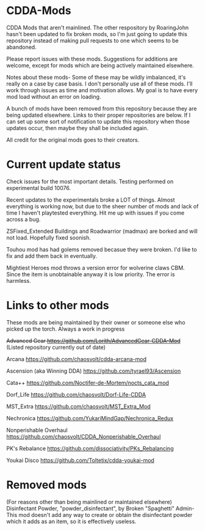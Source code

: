 # CDDA-Mods
CDDA Mods that aren't mainlined.
The other respository by RoaringJohn hasn't been updated to fix broken mods, so I'm just going to update this repository instead of making pull requests to one which seems to be abandoned.

Please report issues with these mods. Suggestions for additions are welcome, except for mods which are being actively maintained elsewhere.


Notes about these mods-
Some of these may be wildly imbalanced, it's really on a case by case basis. I don't personally use all of these mods. I'll work through issues as time and motivation allows. My goal is to have every mod load without an error on loading. 



A bunch of mods have been removed from this repository because they are being updated elsewhere. Links to their proper repositories are below. If I can set up some sort of notification to update this repository when those updates occur, then maybe they shall be included again.

All credit for the original mods goes to their creators.

# Current update status
Check issues for the most important details. Testing performed on experimental build 10076.

Recent updates to the experimentals broke a LOT of things. Almost everything is working now, but due to the sheer number of mods and lack of time I haven't playtested everything. Hit me up with issues if you come across a bug.

ZSFixed_Extended Buildings and Roadwarrior (madmax) are borked and will not load. Hopefully fixed soonish.

Touhou mod has had golems removed becasue they were broken. I'd like to fix and add them back in eventually.

Mightiest Heroes mod throws a version error for wolverine claws CBM. Since the item is unobtainable anyway it is low priority. The error is harmless.

# Links to other mods
These mods are being maintained by their owner or someone else who picked up the torch. Always a work in progress

~~Advanced Gear https://github.com/Lorith/AdvancedGear-CDDA-Mod~~ (Listed repository currently out of date)

Arcana https://github.com/chaosvolt/cdda-arcana-mod 

Ascension (aka Winning DDA) https://github.com/tyrael93/Ascension

Cata++ https://github.com/Noctifer-de-Mortem/nocts_cata_mod 

Dorf_Life https://github.com/chaosvolt/Dorf-Life-CDDA

MST_Extra https://github.com/chaosvolt/MST_Extra_Mod

Nechronica https://github.com/YukariMindGap/Nechronica_Redux 

Nonperishable Overhaul https://github.com/chaosvolt/CDDA_Nonperishable_Overhaul 

PK's Rebalance https://github.com/dissociativity/PKs_Rebalancing 

Youkai Disco https://github.com/Toltetix/cdda-youkai-mod



# Removed mods
(For reasons other than being mainlined or maintained elsewhere)
Disinfectant Powder, "powder_disinfectant", by Broken "Spaghetti" Admin- This mod doesn't add any way to create or obtain the disinfectant powder which it adds as an item, so it is effectively useless.
